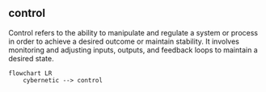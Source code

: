 ## control
Control refers to the ability to manipulate and regulate a system or process in order to achieve a desired outcome or maintain stability. It involves monitoring and adjusting inputs, outputs, and feedback loops to maintain a desired state.


```mermaid
flowchart LR
    cybernetic --> control

```
